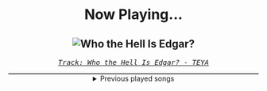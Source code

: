 <div align="center"> 
<h1>Now Playing...</h1>

![Who the Hell Is Edgar?](https://i.scdn.co/image/ab67616d00001e02b75dd1b7de969ef4e3a497c2)
--
_<samp><a href="https://open.spotify.com/track/3gUC7tGDPVLOq42vvTUVdI">Track: Who the Hell Is Edgar? - TEYA</a></samp>_

<div style="border: 1px #4B5054 solid"></div>
<details>
  <summary>
    Previous played songs
  </summary>
  <table>
    <thead>
      <tr>
        <th>
          Artist
        </th>
        <th>
          Song
        </th>
        <th>
          Link
        </th>
      </tr>
    </thead>
    <tbody>
      <tr><td>TEYA</td><td>Who the Hell Is Edgar?</td><td><a href="https://open.spotify.com/track/3gUC7tGDPVLOq42vvTUVdI">https://open.spotify.com/track/3gUC7tGDPVLOq42vvTUVdI</a></td></tr><tr><td>TEYA</td><td>Who the Hell Is Edgar?</td><td><a href="https://open.spotify.com/track/3gUC7tGDPVLOq42vvTUVdI">https://open.spotify.com/track/3gUC7tGDPVLOq42vvTUVdI</a></td></tr><tr><td>TEYA</td><td>Who the Hell Is Edgar?</td><td><a href="https://open.spotify.com/track/3gUC7tGDPVLOq42vvTUVdI">https://open.spotify.com/track/3gUC7tGDPVLOq42vvTUVdI</a></td></tr><tr><td>TEYA</td><td>Who the Hell Is Edgar?</td><td><a href="https://open.spotify.com/track/3gUC7tGDPVLOq42vvTUVdI">https://open.spotify.com/track/3gUC7tGDPVLOq42vvTUVdI</a></td></tr><tr><td>TEYA</td><td>Who the Hell Is Edgar?</td><td><a href="https://open.spotify.com/track/3gUC7tGDPVLOq42vvTUVdI">https://open.spotify.com/track/3gUC7tGDPVLOq42vvTUVdI</a></td></tr><tr><td>TEYA</td><td>Who the Hell Is Edgar?</td><td><a href="https://open.spotify.com/track/3gUC7tGDPVLOq42vvTUVdI">https://open.spotify.com/track/3gUC7tGDPVLOq42vvTUVdI</a></td></tr><tr><td>TEYA</td><td>Who the Hell Is Edgar?</td><td><a href="https://open.spotify.com/track/3gUC7tGDPVLOq42vvTUVdI">https://open.spotify.com/track/3gUC7tGDPVLOq42vvTUVdI</a></td></tr><tr><td>TEYA</td><td>Who the Hell Is Edgar?</td><td><a href="https://open.spotify.com/track/3gUC7tGDPVLOq42vvTUVdI">https://open.spotify.com/track/3gUC7tGDPVLOq42vvTUVdI</a></td></tr><tr><td>TEYA</td><td>Who the Hell Is Edgar?</td><td><a href="https://open.spotify.com/track/3gUC7tGDPVLOq42vvTUVdI">https://open.spotify.com/track/3gUC7tGDPVLOq42vvTUVdI</a></td></tr><tr><td>TEYA</td><td>Who the Hell Is Edgar?</td><td><a href="https://open.spotify.com/track/3gUC7tGDPVLOq42vvTUVdI">https://open.spotify.com/track/3gUC7tGDPVLOq42vvTUVdI</a></td></tr><tr><td>TEYA</td><td>Who the Hell Is Edgar?</td><td><a href="https://open.spotify.com/track/3gUC7tGDPVLOq42vvTUVdI">https://open.spotify.com/track/3gUC7tGDPVLOq42vvTUVdI</a></td></tr><tr><td>TEYA</td><td>Who the Hell Is Edgar?</td><td><a href="https://open.spotify.com/track/3gUC7tGDPVLOq42vvTUVdI">https://open.spotify.com/track/3gUC7tGDPVLOq42vvTUVdI</a></td></tr><tr><td>TEYA</td><td>Who the Hell Is Edgar?</td><td><a href="https://open.spotify.com/track/3gUC7tGDPVLOq42vvTUVdI">https://open.spotify.com/track/3gUC7tGDPVLOq42vvTUVdI</a></td></tr><tr><td>Deichkind</td><td>Drucker</td><td><a href="https://open.spotify.com/track/2xJcUFzWYhnlJ7gETKnyjQ">https://open.spotify.com/track/2xJcUFzWYhnlJ7gETKnyjQ</a></td></tr><tr><td>BABYMETAL</td><td>Mirror Mirror</td><td><a href="https://open.spotify.com/track/38gysCdAsWQcOWWEC07Run">https://open.spotify.com/track/38gysCdAsWQcOWWEC07Run</a></td></tr><tr><td>The Plot In You</td><td>Let It Go</td><td><a href="https://open.spotify.com/track/3cCImAEU4yM5ZbQ4pu91t6">https://open.spotify.com/track/3cCImAEU4yM5ZbQ4pu91t6</a></td></tr><tr><td>Too Close To Touch</td><td>In The Name Of Love</td><td><a href="https://open.spotify.com/track/7Azb2XqUfT96N1LWfhCnOW">https://open.spotify.com/track/7Azb2XqUfT96N1LWfhCnOW</a></td></tr><tr><td>Too Close To Touch</td><td>In The Name Of Love</td><td><a href="https://open.spotify.com/track/7Azb2XqUfT96N1LWfhCnOW">https://open.spotify.com/track/7Azb2XqUfT96N1LWfhCnOW</a></td></tr><tr><td>Drowning Pool</td><td>One Finger and a Fist</td><td><a href="https://open.spotify.com/track/6PdEKf8CyyZfrFAGFi37gb">https://open.spotify.com/track/6PdEKf8CyyZfrFAGFi37gb</a></td></tr><tr><td>Line So Thin</td><td>Done With Everything</td><td><a href="https://open.spotify.com/track/5iJ4r3UYxNwJFX0dkV3QAr">https://open.spotify.com/track/5iJ4r3UYxNwJFX0dkV3QAr</a></td></tr>
    </tbody>
  </table>
</details>

</div>
